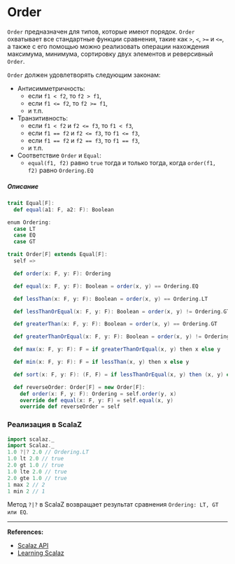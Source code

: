 # Order

`Order` предназначен для типов, которые имеют порядок. 
`Order` охватывает все стандартные функции сравнения, такие как `>`, `<`, `>=` и `<=`, 
а также с его помощью можно реализовать операции нахождения максимума, минимума, сортировку двух элементов и реверсивный `Order`.

`Order` должен удовлетворять следующим законам:

- Антисимметричность: 
  - если `f1 < f2`, то `f2 > f1`, 
  - если `f1 <= f2`, то `f2 >= f1`,
  - и т.п.
- Транзитивность:
  - если `f1 < f2` и `f2 <= f3`, то `f1 < f3`,
  - если `f1 == f2` и `f2 <= f3`, то `f1 <= f3`,
  - если `f1 == f2` и `f2 == f3`, то `f1 == f3`,
  - и т.п.
- Соответствие `Order` и `Equal`:
  - `equal(f1, f2)` равно `true` тогда и только тогда, когда `order(f1, f2)` равно `Ordering.EQ`


##### Описание

```scala
trait Equal[F]: 
  def equal(a1: F, a2: F): Boolean

enum Ordering:
  case LT
  case EQ
  case GT

trait Order[F] extends Equal[F]:
  self =>

  def order(x: F, y: F): Ordering

  def equal(x: F, y: F): Boolean = order(x, y) == Ordering.EQ

  def lessThan(x: F, y: F): Boolean = order(x, y) == Ordering.LT

  def lessThanOrEqual(x: F, y: F): Boolean = order(x, y) != Ordering.GT

  def greaterThan(x: F, y: F): Boolean = order(x, y) == Ordering.GT

  def greaterThanOrEqual(x: F, y: F): Boolean = order(x, y) != Ordering.LT

  def max(x: F, y: F): F = if greaterThanOrEqual(x, y) then x else y

  def min(x: F, y: F): F = if lessThan(x, y) then x else y

  def sort(x: F, y: F): (F, F) = if lessThanOrEqual(x, y) then (x, y) else (y, x)

  def reverseOrder: Order[F] = new Order[F]:
    def order(x: F, y: F): Ordering = self.order(y, x)
    override def equal(x: F, y: F) = self.equal(x, y)
    override def reverseOrder = self
```

### Реализация в ScalaZ

```scala
import scalaz._
import Scalaz._
1.0 ?|? 2.0 // Ordering.LT
1.0 lt 2.0 // true
2.0 gt 1.0 // true
1.0 lte 2.0 // true
2.0 gte 1.0 // true
1 max 2 // 2
1 min 2 // 1
```

Метод `?|?` в ScalaZ возвращает результат сравнения `Ordering: LT, GT или EQ`. 


---

**References:**

- [Scalaz API](https://javadoc.io/doc/org.scalaz/scalaz-core_3/7.3.6/scalaz/Order.html)
- [Learning Scalaz](http://eed3si9n.com/learning-scalaz/Order.html)
